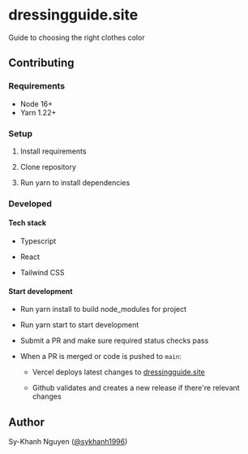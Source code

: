 # dressingguide.site

Guide to choosing the right clothes color

## Contributing

### Requirements

-   Node 16+
-   Yarn 1.22+

### Setup

1. Install requirements

2. Clone repository

3. Run yarn to install dependencies

### Developed

#### Tech stack

-   Typescript

-   React

-   Tailwind CSS

#### Start development

-   Run yarn install to build node_modules for project

-   Run yarn start to start development

-   Submit a PR and make sure required status checks pass

-   When a PR is merged or code is pushed to `main`:

    -   Vercel deploys latest changes to [dressingguide.site](https://dessingguide.how)

    -   Github validates and creates a new release if there're relevant changes

## Author

Sy-Khanh Nguyen ([@sykhanh1996](https://twitter.com/sykhanh1996))

